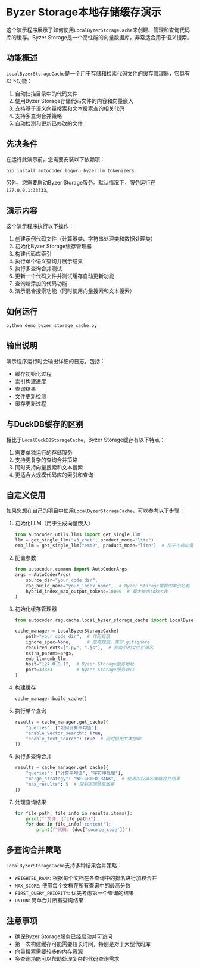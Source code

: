 # Byzer Storage本地存储缓存演示

这个演示程序展示了如何使用`LocalByzerStorageCache`来创建、管理和查询代码库的缓存。Byzer Storage是一个高性能的向量数据库，非常适合用于语义搜索。

## 功能概述

`LocalByzerStorageCache`是一个用于存储和检索代码文件的缓存管理器，它具有以下功能：

1. 自动扫描目录中的代码文件
2. 使用Byzer Storage存储代码文件的内容和向量嵌入
3. 支持基于语义向量搜索和文本搜索查询相关代码
4. 支持多查询合并策略
5. 自动检测和更新已修改的文件

## 先决条件

在运行此演示前，您需要安装以下依赖项：

```bash
pip install autocoder loguru byzerllm tokenizers
```

另外，您需要启动Byzer Storage服务。默认情况下，服务运行在`127.0.0.1:33333`。

## 演示内容

这个演示程序执行以下操作：

1. 创建示例代码文件（计算器类、字符串处理类和数据处理类）
2. 初始化Byzer Storage缓存管理器
3. 构建代码库索引
4. 执行单个语义查询并展示结果
5. 执行多查询合并测试
6. 更新一个代码文件并测试缓存自动更新功能
7. 查询新添加的代码功能
8. 演示混合搜索功能（同时使用向量搜索和文本搜索）

## 如何运行

```bash
python demo_byzer_storage_cache.py
```

## 输出说明

演示程序运行时会输出详细的日志，包括：

- 缓存初始化过程
- 索引构建进度
- 查询结果
- 文件更新检测
- 缓存更新过程

## 与DuckDB缓存的区别

相比于`LocalDuckDBStorageCache`，Byzer Storage缓存有以下特点：

1. 需要单独运行的存储服务
2. 支持更复杂的查询合并策略
3. 同时支持向量搜索和文本搜索
4. 更适合大规模代码库的索引和查询

## 自定义使用

如果您想在自己的项目中使用`LocalByzerStorageCache`，可以参考以下步骤：

1. 初始化LLM（用于生成向量嵌入）
   ```python
   from autocoder.utils.llms import get_single_llm
   llm = get_single_llm("v3_chat", product_mode="lite")
   emb_llm = get_single_llm("emb2", product_mode="lite")  # 用于生成向量嵌入
   ```

2. 配置参数
   ```python
   from autocoder.common import AutoCoderArgs
   args = AutoCoderArgs(
       source_dir="your_code_dir",
       rag_build_name="your_index_name",  # Byzer Storage需要的索引名称
       hybrid_index_max_output_tokens=10000  # 最大输出token数
   )
   ```

3. 初始化缓存管理器
   ```python
   from autocoder.rag.cache.local_byzer_storage_cache import LocalByzerStorageCache
   
   cache_manager = LocalByzerStorageCache(
       path="your_code_dir",  # 代码目录
       ignore_spec=None,      # 忽略规则，类似.gitignore
       required_exts=[".py", ".js"],  # 要索引的文件扩展名
       extra_params=args,
       emb_llm=emb_llm,
       host="127.0.0.1",  # Byzer Storage服务地址
       port=33333         # Byzer Storage服务端口
   )
   ```

4. 构建缓存
   ```python
   cache_manager.build_cache()
   ```

5. 执行单个查询
   ```python
   results = cache_manager.get_cache({
       "queries": ["如何计算平均值"],
       "enable_vector_search": True,
       "enable_text_search": True  # 同时启用文本搜索
   })
   ```

6. 执行多查询合并
   ```python
   results = cache_manager.get_cache({
       "queries": ["计算平均值", "字符串处理"],
       "merge_strategy": "WEIGHTED_RANK",  # 使用加权排名策略合并结果
       "max_results": 5  # 限制返回结果数量
   })
   ```

7. 处理查询结果
   ```python
   for file_path, file_info in results.items():
       print(f"文件: {file_path}")
       for doc in file_info['content']:
           print(f"代码: {doc['source_code']}")
   ```

## 多查询合并策略

`LocalByzerStorageCache`支持多种结果合并策略：

- `WEIGHTED_RANK`: 根据每个文档在各查询中的排名进行加权合并
- `MAX_SCORE`: 使用每个文档在所有查询中的最高分数
- `FIRST_QUERY_PRIORITY`: 优先考虑第一个查询的结果
- `UNION`: 简单合并所有查询结果

## 注意事项

- 确保Byzer Storage服务已经启动并可访问
- 第一次构建缓存可能需要较长时间，特别是对于大型代码库
- 向量搜索需要较多的内存资源
- 多查询功能可以帮助处理复杂的代码查询需求 